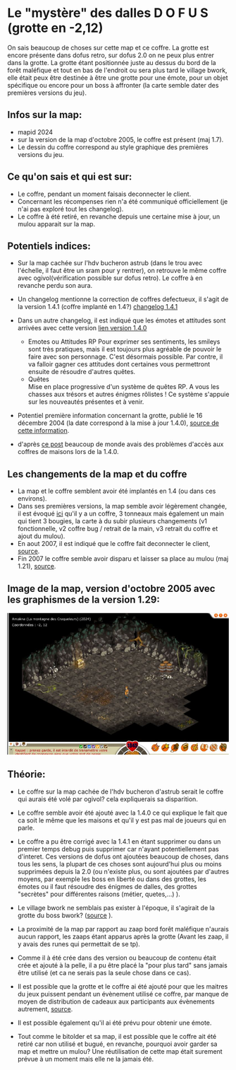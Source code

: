 # Le "mystère" des dalles D O F U S (grotte en -2,12)

On sais beaucoup de choses sur cette map et ce coffre. La grotte est encore présente dans dofus retro, sur dofus 2.0 on ne peux plus entrer dans la grotte. 
La grotte étant positionnée juste au dessus du bord de la forêt maléfique et tout en bas de l'endroit ou sera plus tard le village bwork, elle était peux être destinée à être une grotte pour une émote, pour un objet spécifique ou encore pour un boss à affronter (la carte semble dater des premières versions du jeu).

## Infos sur la map:
- mapid 2024
- sur la version de la map d'octobre 2005, le coffre est présent (maj 1.7).
- Le dessin du coffre correspond au style graphique des premières versions du jeu.

## Ce qu'on sais et qui est sur:
- Le coffre, pendant un moment faisais deconnecter le client.
- Concernant les récompenses rien n'a été communiqué officiellement (je n'ai pas exploré tout les changelog).
- Le coffre à été retiré, en revanche depuis une certaine mise à jour, un mulou apparait sur la map.


## Potentiels indices:
- Sur la map cachée sur l'hdv bucheron astrub (dans le trou avec l'échelle, il faut être un sram pour y rentrer), on retrouve le même coffre avec ogivol(vérification possible sur dofus retro). Le coffre à en revanche perdu son aura.
- Un changelog mentionne la correction de coffres  defectueux, il s'agit de la version 1.4.1 (coffre implanté en 1.4?) [changelog 1.4.1](https://web.archive.org/web/20041223155610/http://www.dofus.com/?page=news&rubrique=v1.4.1&contenu=v1.4.1)

- Dans un autre changelog, il est indiqué que les émotes et attitudes sont arrivées avec cette version [lien version 1.4.0](https://forums.jeuxonline.info/sujet/422439/news-detail-de-la-mise-a-jour-du-15-et-autres-infos)
    - Emotes ou Attitudes RP
    Pour exprimer ses sentiments, les smileys sont très pratiques, mais il est toujours plus agréable de pouvoir le faire avec son personnage. C'est désormais possible. Par contre, il va falloir gagner ces attitudes dont certaines vous permettront ensuite de résoudre d'autres quêtes.
    - Quêtes  
    Mise en place progressive d'un système de quêtes RP. A vous les chasses aux trésors et autres énigmes rôlistes ! Ce système s'appuie sur les nouveautés présentes et à venir.

- Potentiel première information concernant la grotte, publié le 16 décembre 2004 (la date correspond à la mise à jour 1.4.0), [source de cette information](https://forums.jeuxonline.info/sujet/425906/spoilier-code-de-la-cavene-2-12).
- d'après [ce post](https://forums.jeuxonline.info/sujet/425297-2/listing-des-bugs-de-la-1-4) beaucoup de monde avais des problèmes d'accès aux coffres de maisons lors de la 1.4.0.


## Les changements de la map et du coffre
- La map et le coffre semblent avoir été implantés en 1.4 (ou dans ces environs).
- Dans ses premières versions, la map semble avoir légèrement changée, il est évoqué [ici](https://forums.jeuxonline.info/sujet/426519/spoiler-des-dalles-de-dofus) qu'il y a un coffre, 3 tonneaux mais également un main qui tient 3 bougies, la carte à du subir plusieurs changements (v1 fonctionnelle, v2 coffre bug / retrait de la main, v3 retrait du coffre et ajout du mulou).
- En aout 2007, il est indiqué que le coffre fait deconnecter le client, [source](https://forums.jeuxonline.info/sujet/819764/le-coffre-2-12).
- Fin 2007 le coffre semble avoir disparu et laisser sa place au mulou (maj 1.21), [source](https://forums.jeuxonline.info/sujet/842631/dalles-mysterieuses).

## Image de la map, version d'octobre 2005 avec les graphismes de la version 1.29:
![](./images/screen/mapcoffredallesdofus-octobre2005.jpg)

## Théorie:
- Le coffre sur la map cachée de l'hdv bucheron d'astrub serait le coffre qui aurais été volé par ogivol? cela expliquerais sa disparition.
- Le coffre semble avoir été ajouté avec la 1.4.0 ce qui explique le fait que ca soit le même que les maisons et qu'il y est pas mal de joueurs qui en parle.
- Le coffre a pu être corrigé avec la 1.4.1 en étant supprimer ou dans un premier temps debug puis supprimer car n'ayant potentiellement pas d'interet. Ces versions de dofus ont ajoutées beaucoup de choses, dans tous les sens, la plupart de ces choses sont aujourd'hui plus ou moins supprimées depuis la 2.0 (ou n'existe plus, ou sont ajoutées par d'autres moyens, par exemple les boss en liberté ou dans des grottes, les émotes ou il faut résoudre des énigmes de dalles, des grottes "secrètes" pour différentes raisons (métier, quetes,...) ).
- Le village bwork ne semblais pas exister à l'époque, il s'agirait de la grotte du boss bwork? ([source](https://web.archive.org/web/20050122194306/http://magoliroub2.online.fr/logitheque/Dofus/carte_dofus.png) ).
- La proximité de la map par rapport au zaap bord forêt maléfique n'aurais aucun rapport, les zaaps étant apparus après la grotte (Avant les zaap, il y avais des runes qui permettait de se tp).

- Comme il à été crée dans des version ou beaucoup de contenu était crée et ajouté à la pelle, il a pu être placé la "pour plus tard" sans jamais être utilisé (et ca ne serais pas la seule chose dans ce cas).

- Il est possible que la grotte et le coffre ai été ajouté pour que les maitres du jeux puissent pendant un évènement utilisé ce coffre, par manque de moyen de distribution de cadeaux aux participants aux évènements autrement, [source](https://forums.jeuxonline.info/sujet/422458/mise-a-jour-du-15-12).

- Il est possible également qu'il ai été prévu pour obtenir une émote.

- Tout comme le bitolder et sa map, il est possible que le coffre ait été retiré car non utilisé et bugué, en revanche, pourquoi avoir garder sa map et mettre un mulou? Une réutilisation de cette map était surement prévue à un moment mais elle ne la jamais été. 

